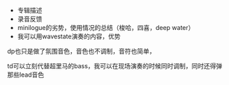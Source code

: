 - 专辑描述
- 录音反馈
- minilogue的劣势，使用情况的总结（梭哈，四喜，deep water）
- 我可以用wavestate演奏的内容，优势

dp也只是做了氛围音色，音色也不调制，音符也简单，

td可以立刻代替超里马的bass，我可以在现场演奏的时候同时调制，同时还得弹那些lead音色